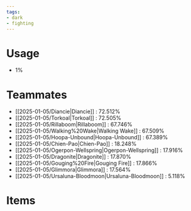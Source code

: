 ```yaml
---
tags:
- dark
- fighting
---
```

# Usage
- 1%
# Teammates
- [[2025-01-05/Diancie|Diancie]] : 72.512%
- [[2025-01-05/Torkoal|Torkoal]] : 72.505%
- [[2025-01-05/Rillaboom|Rillaboom]] : 67.746%
- [[2025-01-05/Walking%20Wake|Walking Wake]] : 67.509%
- [[2025-01-05/Hoopa-Unbound|Hoopa-Unbound]] : 67.389%
- [[2025-01-05/Chien-Pao|Chien-Pao]] : 18.248%
- [[2025-01-05/Ogerpon-Wellspring|Ogerpon-Wellspring]] : 17.916%
- [[2025-01-05/Dragonite|Dragonite]] : 17.870%
- [[2025-01-05/Gouging%20Fire|Gouging Fire]] : 17.866%
- [[2025-01-05/Glimmora|Glimmora]] : 17.564%
- [[2025-01-05/Ursaluna-Bloodmoon|Ursaluna-Bloodmoon]] : 5.118%
# Items